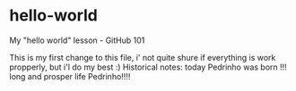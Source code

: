 # hello-world
My "hello world" lesson - GitHub 101

This is my first change to this file, i' not quite shure if everything is work propperly, but i'l do my best :)
Historical notes: today Pedrinho was born !!! long and prosper life Pedrinho!!!!

